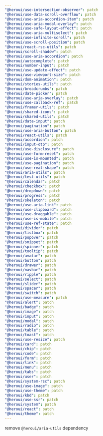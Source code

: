```yaml
---
"@heroui/use-intersection-observer": patch
"@heroui/use-data-scroll-overflow": patch
"@heroui/use-aria-accordion-item": patch
"@heroui/use-aria-modal-overlay": patch
"@heroui/use-safe-layout-effect": patch
"@heroui/use-aria-multiselect": patch
"@heroui/use-infinite-scroll": patch
"@heroui/use-scroll-position": patch
"@heroui/react-rsc-utils": patch
"@heroui/scroll-shadow": patch
"@heroui/use-aria-accordion": patch
"@heroui/autocomplete": patch
"@heroui/number-input": patch
"@heroui/use-update-effect": patch
"@heroui/use-viewport-size": patch
"@heroui/dom-animation": patch
"@heroui/stories-utils": patch
"@heroui/breadcrumbs": patch
"@heroui/date-picker": patch
"@heroui/use-aria-overlay": patch
"@heroui/use-callback-ref": patch
"@heroui/framer-utils": patch
"@heroui/shared-icons": patch
"@heroui/shared-utils": patch
"@heroui/date-input": patch
"@heroui/pagination": patch
"@heroui/use-aria-button": patch
"@heroui/react-utils": patch
"@heroui/accordion": patch
"@heroui/input-otp": patch
"@heroui/use-disclosure": patch
"@heroui/use-form-reset": patch
"@heroui/use-is-mounted": patch
"@heroui/use-pagination": patch
"@heroui/use-real-shape": patch
"@heroui/aria-utils": patch
"@heroui/test-utils": patch
"@heroui/calendar": patch
"@heroui/checkbox": patch
"@heroui/dropdown": patch
"@heroui/progress": patch
"@heroui/skeleton": patch
"@heroui/use-aria-link": patch
"@heroui/use-clipboard": patch
"@heroui/use-draggable": patch
"@heroui/use-is-mobile": patch
"@heroui/use-ref-state": patch
"@heroui/divider": patch
"@heroui/listbox": patch
"@heroui/popover": patch
"@heroui/snippet": patch
"@heroui/spinner": patch
"@heroui/tooltip": patch
"@heroui/avatar": patch
"@heroui/button": patch
"@heroui/drawer": patch
"@heroui/navbar": patch
"@heroui/ripple": patch
"@heroui/select": patch
"@heroui/slider": patch
"@heroui/spacer": patch
"@heroui/switch": patch
"@heroui/use-measure": patch
"@heroui/alert": patch
"@heroui/badge": patch
"@heroui/image": patch
"@heroui/input": patch
"@heroui/modal": patch
"@heroui/radio": patch
"@heroui/table": patch
"@heroui/toast": patch
"@heroui/use-resize": patch
"@heroui/card": patch
"@heroui/chip": patch
"@heroui/code": patch
"@heroui/form": patch
"@heroui/link": patch
"@heroui/menu": patch
"@heroui/tabs": patch
"@heroui/user": patch
"@heroui/system-rsc": patch
"@heroui/use-image": patch
"@heroui/use-theme": patch
"@heroui/kbd": patch
"@heroui/use-ssr": patch
"@heroui/system": patch
"@heroui/react": patch
"@heroui/theme": patch
---
```


remove `@heroui/aria-utils` dependency
